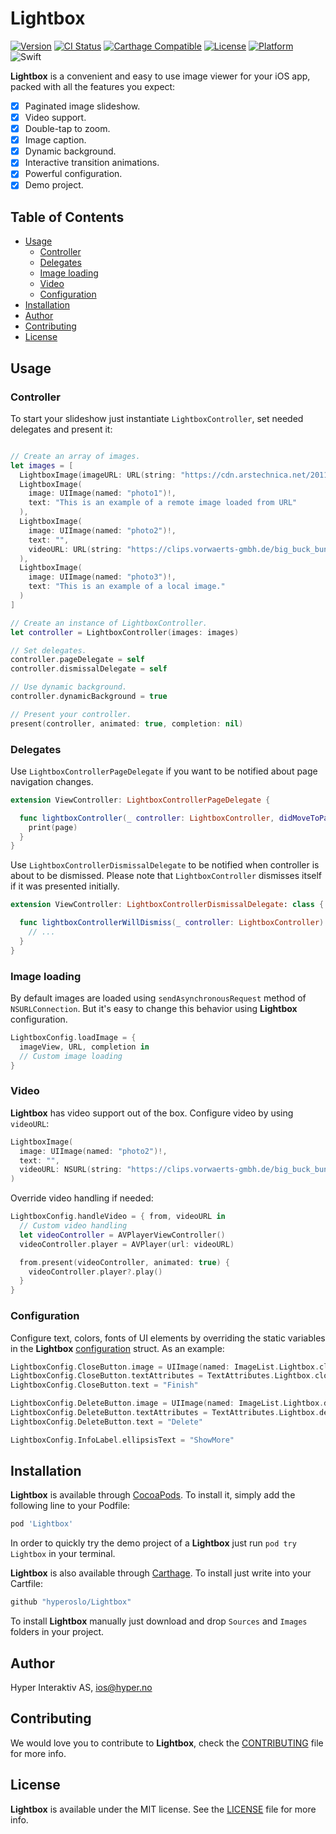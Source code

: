 # Lightbox

[![Version](https://img.shields.io/cocoapods/v/Lightbox.svg?style=flat)](http://cocoadocs.org/docsets/Lightbox)
[![CI Status](http://img.shields.io/travis/hyperoslo/Lightbox.svg?style=flat)](https://travis-ci.org/hyperoslo/Lightbox)
[![Carthage Compatible](https://img.shields.io/badge/Carthage-compatible-4BC51D.svg?style=flat)](https://github.com/Carthage/Carthage)
[![License](https://img.shields.io/cocoapods/l/Lightbox.svg?style=flat)](http://cocoadocs.org/docsets/Lightbox)
[![Platform](https://img.shields.io/cocoapods/p/Lightbox.svg?style=flat)](http://cocoadocs.org/docsets/Lightbox)
![Swift](https://img.shields.io/badge/%20in-swift%203.0-orange.svg)

**Lightbox** is a convenient and easy to use image viewer for your iOS app,
packed with all the features you expect:

- [x] Paginated image slideshow.
- [x] Video support.
- [x] Double-tap to zoom.
- [x] Image caption.
- [x] Dynamic background.
- [x] Interactive transition animations.
- [x] Powerful configuration.
- [x] Demo project.

## Table of Contents

* [Usage](#usage)
  * [Controller](#controller)
  * [Delegates](#delegates)
  * [Image loading](#image-loading)
  * [Video](#video)
  * [Configuration](#configuration)
* [Installation](#installation)
* [Author](#author)
* [Contributing](#contributing)
* [License](#license)

## Usage

### Controller

To start your slideshow just instantiate `LightboxController`, set needed
delegates and present it:


```swift

// Create an array of images.
let images = [
  LightboxImage(imageURL: URL(string: "https://cdn.arstechnica.net/2011/10/05/iphone4s_sample_apple-4e8c706-intro.jpg")!),
  LightboxImage(
    image: UIImage(named: "photo1")!,
    text: "This is an example of a remote image loaded from URL"
  ),
  LightboxImage(
    image: UIImage(named: "photo2")!,
    text: "",
    videoURL: URL(string: "https://clips.vorwaerts-gmbh.de/big_buck_bunny.mp4")
  ),
  LightboxImage(
    image: UIImage(named: "photo3")!,
    text: "This is an example of a local image."
  )
]

// Create an instance of LightboxController.
let controller = LightboxController(images: images)

// Set delegates.
controller.pageDelegate = self
controller.dismissalDelegate = self

// Use dynamic background.
controller.dynamicBackground = true

// Present your controller.
present(controller, animated: true, completion: nil)
```

### Delegates

Use `LightboxControllerPageDelegate` if you want to be notified about page
navigation changes.

```swift
extension ViewController: LightboxControllerPageDelegate {

  func lightboxController(_ controller: LightboxController, didMoveToPage page: Int) {
    print(page)
  }
}
```

Use `LightboxControllerDismissalDelegate` to be notified when controller is
about to be dismissed. Please note that `LightboxController` dismisses itself
if it was presented initially.

```swift
extension ViewController: LightboxControllerDismissalDelegate: class {

  func lightboxControllerWillDismiss(_ controller: LightboxController) {
    // ...
  }
}
```

### Image loading

By default images are loaded using `sendAsynchronousRequest` method of
`NSURLConnection`. But it's easy to change this behavior using **Lightbox**
configuration.

```swift
LightboxConfig.loadImage = {
  imageView, URL, completion in
  // Custom image loading
}
```

### Video

**Lightbox** has video support out of the box. Configure video by using `videoURL`:

```swift
LightboxImage(
  image: UIImage(named: "photo2")!,
  text: "",
  videoURL: NSURL(string: "https://clips.vorwaerts-gmbh.de/big_buck_bunny.mp4")
)
```

Override video handling if needed:

```swift
LightboxConfig.handleVideo = { from, videoURL in
  // Custom video handling
  let videoController = AVPlayerViewController()
  videoController.player = AVPlayer(url: videoURL)

  from.present(videoController, animated: true) {
    videoController.player?.play()
  }
}
```

### Configuration

Configure text, colors, fonts of UI elements by overriding the static
variables in the **Lightbox** [configuration](https://github.com/hyperoslo/Lightbox/blob/master/Source/LightboxConfig.swift) struct. As an example:

```swift
LightboxConfig.CloseButton.image = UIImage(named: ImageList.Lightbox.closeButton)
LightboxConfig.CloseButton.textAttributes = TextAttributes.Lightbox.closeButton
LightboxConfig.CloseButton.text = "Finish"

LightboxConfig.DeleteButton.image = UIImage(named: ImageList.Lightbox.deleteButton)
LightboxConfig.DeleteButton.textAttributes = TextAttributes.Lightbox.deleteButton
LightboxConfig.DeleteButton.text = "Delete"

LightboxConfig.InfoLabel.ellipsisText = "ShowMore"
```

## Installation

**Lightbox** is available through [CocoaPods](http://cocoapods.org). To install
it, simply add the following line to your Podfile:

```ruby
pod 'Lightbox'
```

In order to quickly try the demo project of a **Lightbox** just run
`pod try Lightbox` in your terminal.

**Lightbox** is also available through [Carthage](https://github.com/Carthage/Carthage).
To install just write into your Cartfile:

```ruby
github "hyperoslo/Lightbox"
```

To install **Lightbox** manually just download and drop `Sources` and
`Images` folders in your project.

## Author

Hyper Interaktiv AS, ios@hyper.no

## Contributing

We would love you to contribute to **Lightbox**, check the [CONTRIBUTING](https://github.com/hyperoslo/Lightbox/blob/master/CONTRIBUTING.md) file for more info.

## License

**Lightbox** is available under the MIT license. See the [LICENSE](https://github.com/hyperoslo/Lightbox/blob/master/LICENSE.md) file for more info.

